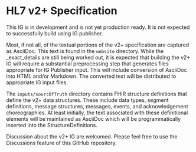 # HL7 v2+ Specification

This IG is in development and is not yet production ready.  It is not expected to successfully build using IG publisher.

Most, if not all, of the textual portions of the v2+ specification are captured as AsciiDoc.  This text is found in the `website` directory.  While the _exact_details are still being worked out, it is expected that building the v2+ IG will require a substantial preprocessing step that generates files appropriate for IG Publisher input.  This will include conversion of AsciiDoc into HTML and/or Markdown.  The converted text will be distributed to appropriate IG input files.

The `inputs/sourcOfTruth` directory contains FHIR structure definitions that define the v2+ data structures.  These include data types, segment definitions, message structures, messages, events, and acknowledgement choreographies.  At least initially, the text associated with these definitional elements will be maintained as AsciiDoc which will be programmatically inserted into the StructureDefinitions.

Discussion about the v2+ IG are welcomed.  Please feel free to use the Discussions feature of this GitHub repository.
